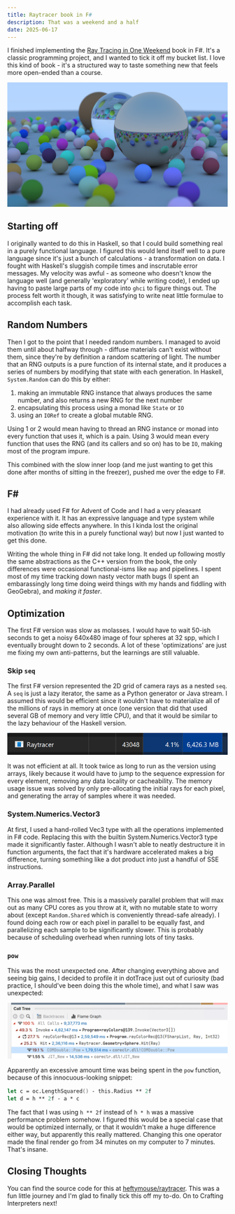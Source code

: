 ```yaml
---
title: Raytracer book in F#
description: That was a weekend and a half
date: 2025-06-17
---
```


I finished implementing the [Ray Tracing in One Weekend](https://raytracing.github.io/books/RayTracingInOneWeekend.html) book in F#. It's a classic programming project, and I wanted to tick it off my bucket list. I love this kind of book - it's a structured way to taste something new that feels more open-ended than a course.

![the final output](img/final-image.png)

## Starting off

I originally wanted to do this in Haskell, so that I could build something real in a purely functional language. I figured this would lend itself well to a pure language since it's just a bunch of calculations - a transformation on data. I fought with Haskell's sluggish compile times and inscrutable error messages. My velocity was awful - as someone who doesn't know the language well (and generally 'exploratory' while writing code), I ended up having to paste large parts of my code into `ghci` to figure things out. The process felt worth it though, it was satisfying to write neat little formulae to accomplish each task.

## Random Numbers

Then I got to the point that I needed random numbers. I managed to avoid them until about halfway through - diffuse materials can't exist without them, since they're by definition a random scattering of light. The number that an RNG outputs is a pure function of its internal state, and it produces a series of numbers by modifying that state with each generation. In Haskell, `System.Random` can do this by either:
1. making an immutable RNG instance that always produces the same number, and also returns a new RNG for the next number
2. encapsulating this process using a monad like `State` or `IO`
3. using an `IORef` to create a global mutable RNG.

Using 1 or 2 would mean having to thread an RNG instance or monad into every function that uses it, which is a pain. Using 3 would mean every function that uses the RNG (and its callers and so on) has to be `IO`, making most of the program impure.

This combined with the slow inner loop (and me just wanting to get this done after months of sitting in the freezer), pushed me over the edge to F#.

## F#

I had already used F# for Advent of Code and I had a very pleasant experience with it. It has an expressive language and type system while also allowing side effects anywhere. In this I kinda lost the original motivation (to write this in a purely functional way) but now I just wanted to get this done.

Writing the whole thing in F# did not take long. It ended up following mostly the same abstractions as the C++ version from the book, the only differences were occasional functional-isms like `map` and pipelines. I spent most of my time tracking down nasty vector math bugs (I spent an embarassingly long time doing weird things with my hands and fiddling with GeoGebra), and *making it faster*.

## Optimization

The first F# version was slow as molasses. I would have to wait 50-ish seconds to get a noisy 640x480 image of four spheres at 32 spp, which I eventually brought down to 2 seconds. A lot of these 'optimizations' are just me fixing my own anti-patterns, but the learnings are still valuable.

### Skip `seq`

The first F# version represented the 2D grid of camera rays as a nested `seq`. A `seq` is just a lazy iterator, the same as a Python generator or Java stream. I assumed this would be efficient since it wouldn't have to materialize all of the millions of rays in memory at once (one version that did that used several GB of memory and very little CPU), and that it would be similar to the lazy behaviour of the Haskell version.

![235 million rays go brrr](img/toomuchmemory.png)

It was not efficient at all. It took twice as long to run as the version using arrays, likely because it would have to jump to the sequence expression for every element, removing any data locality or cacheability. The memory usage issue was solved by only pre-allocating the initial rays for each pixel, and generating the array of samples where it was needed.

### System.Numerics.Vector3

At first, I used a hand-rolled Vec3 type with all the operations implemented in F# code. Replacing this with the builtin System.Numerics.Vector3 type made it significantly faster. Although I wasn't able to neatly destructure it in function arguments, the fact that it's hardware accelerated makes a big difference, turning something like a dot product into just a handful of SSE instructions.

### Array.Parallel

This one was almost free. This is a massively parallel problem that will max out as many CPU cores as you throw at it, with no mutable state to worry about (except `Random.Shared` which is conveniently thread-safe already). I found doing each row or each pixel in parallel to be equally fast, and parallelizing each sample to be significantly slower. This is probably because of scheduling overhead when running lots of tiny tasks.

### `pow`

This was the most unexpected one. After changing everything above and seeing big gains, I decided to profile it in dotTrace just out of curiosity (bad practice, I should've been doing this the whole time), and what I saw was unexpected:

![a screenshot of dotpeek with most of the time being spent in COMDouble::Pow](img/dotpeek.png)

Apparently an excessive amount time was being spent in the `pow` function, because of this innocuous-looking snippet:

```fsharp
let c = oc.LengthSquared() - this.Radius ** 2f
let d = h ** 2f - a * c
```

The fact that I was using `h ** 2f` instead of `h * h` was a massive performance problem somehow. I figured this would be a special case that would be optimized internally, or that it wouldn't make a huge difference either way, but apparently this really mattered. Changing this one operator made the final render go from 34 minutes on my computer to 7 minutes. That's insane.

## Closing Thoughts

You can find the source code for this at [heftymouse/raytracer](https://github.com/heftymouse/raytracer). This was a fun little journey and I'm glad to finally tick this off my to-do. On to Crafting Interpreters next!
